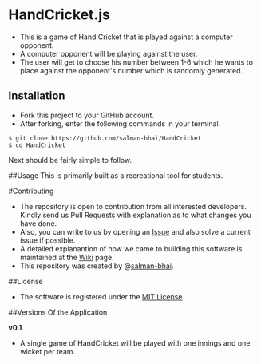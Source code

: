 # HandCricket.js
- This is a game of Hand Cricket that is played against a computer opponent.
- A computer opponent will be playing against the user.
- The user will get to choose his number between 1-6 which he wants to place against the opponent's number which is randomly generated.

## Installation
- Fork this project to your GitHub account.
- After forking, enter the following commands in your terminal.

```
$ git clone https://github.com/salman-bhai/HandCricket
$ cd HandCricket
```

Next should be fairly simple to follow.

##Usage
This is primarily built as a recreational tool for students.

#Contributing
- The repository is open to contribution from all interested developers. Kindly send us Pull Requests with explanation as to what changes you have done.
- Also, you can write to us by opening an [Issue](https://github.com/salman-bhai/HandCricket/issues) and also solve a current issue if possible.
- A detailed explanantion of how we came to building this software is maintained at the [Wiki](https://github.com/salman-bhai/HandCricket/wiki) page.
- This repository was created by @[salman-bhai](https://github.com/salman-bhai).


##License

- The software is registered under the [MIT License](https://github.com/salman-bhai/HandCricket/blob/master/LICENSE)


##Versions Of the Application

**v0.1** 
- A single game of HandCricket will be played with one innings and one wicket per team.







